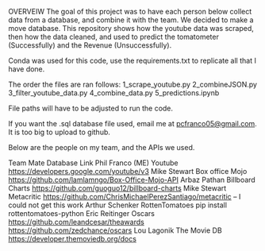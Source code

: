 OVERVEIW
The goal of this project was to have each person below collect data from a database, and combine it with the team. We decided to make a move database. This repository shows how the youtube data was scraped, then how the data cleaned, and used to predict the tomatometer (Successfully) and the Revenue (Unsuccessfully).

Conda was used for this code, use the requirements.txt to replicate all that I have done.

The order the files are ran follows:
1_scrape_youtube.py
2_combineJSON.py
3_filter_youtube_data.py
4_combine_data.py
5_predictions.ipynb

File paths will have to be adjusted to run the code.

If you want the .sql database file used, email me at pcfranco05@gmail.com. It is too big to upload to github.

Below are the people on my team, and the APIs we used.

Team Mate        Database         Link
Phil Franco	(ME) Youtube          https://developers.google.com/youtube/v3
Mike Stewart	   Box office Mojo  https://github.com/lamlamngo/Box-Office-Mojo-API
Arbaz Pathan	   Billboard Charts https://github.com/guoguo12/billboard-charts
Mike Stewart	   Metacritic       https://github.com/ChrisMichaelPerezSantiago/metacritic  – I could not get this work
Arthur Schenker	 RottenTomatoes   pip install rottentomatoes-python
Eric Reitinger	 Oscars           https://github.com/leandcesar/theawards
                                  https://github.com/zedchance/oscars
Lou Lagonik	     The Movie DB     https://developer.themoviedb.org/docs
